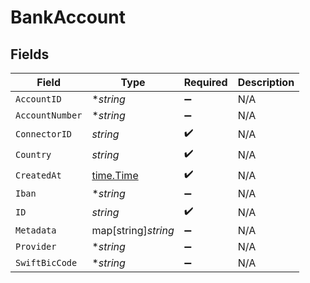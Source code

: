 # BankAccount


## Fields

| Field                                     | Type                                      | Required                                  | Description                               |
| ----------------------------------------- | ----------------------------------------- | ----------------------------------------- | ----------------------------------------- |
| `AccountID`                               | **string*                                 | :heavy_minus_sign:                        | N/A                                       |
| `AccountNumber`                           | **string*                                 | :heavy_minus_sign:                        | N/A                                       |
| `ConnectorID`                             | *string*                                  | :heavy_check_mark:                        | N/A                                       |
| `Country`                                 | *string*                                  | :heavy_check_mark:                        | N/A                                       |
| `CreatedAt`                               | [time.Time](https://pkg.go.dev/time#Time) | :heavy_check_mark:                        | N/A                                       |
| `Iban`                                    | **string*                                 | :heavy_minus_sign:                        | N/A                                       |
| `ID`                                      | *string*                                  | :heavy_check_mark:                        | N/A                                       |
| `Metadata`                                | map[string]*string*                       | :heavy_minus_sign:                        | N/A                                       |
| `Provider`                                | **string*                                 | :heavy_minus_sign:                        | N/A                                       |
| `SwiftBicCode`                            | **string*                                 | :heavy_minus_sign:                        | N/A                                       |